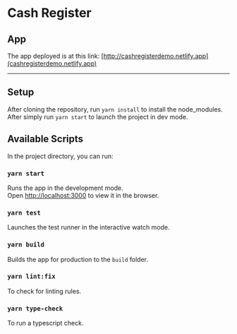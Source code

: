 # Cash Register

## App
The app deployed is at this link: [http://cashregisterdemo.netlify.app](cashregisterdemo.netlify.app)

------------

## Setup

After cloning the repository, run `yarn install` to install the node_modules. After simply run `yarn start` to launch the project in dev mode.

## Available Scripts

In the project directory, you can run:

### `yarn start`

Runs the app in the development mode.\
Open [http://localhost:3000](http://localhost:3000) to view it in the browser.

### `yarn test`

Launches the test runner in the interactive watch mode.

### `yarn build`

Builds the app for production to the `build` folder.

### `yarn lint:fix`

To check for linting rules.

### `yarn type-check`

To run a typescript check.
